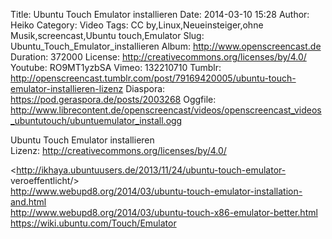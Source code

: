 Title: Ubuntu Touch Emulator installieren
Date: 2014-03-10 15:28
Author: Heiko
Category: Video
Tags: CC by,Linux,Neueinsteiger,ohne Musik,screencast,Ubuntu touch,Emulator
Slug: Ubuntu_Touch_Emulator_installieren
Album: http://www.openscreencast.de
Duration: 372000
License: http://creativecommons.org/licenses/by/4.0/
Youtube: RO9MT1yzbSA
Vimeo: 132210710
Tumblr: http://openscreencast.tumblr.com/post/79169420005/ubuntu-touch-emulator-installieren-lizenz
Diaspora: https://pod.geraspora.de/posts/2003268
Oggfile: http://www.librecontent.de/openscreencast/videos/openscreencast_videos_ubuntutouch/ubuntuemulator_install.ogg

Ubuntu Touch Emulator installieren  
Lizenz: <http://creativecommons.org/licenses/by/4.0/>  
  
<http://ikhaya.ubuntuusers.de/2013/11/24/ubuntu-touch-emulator-
veroeffentlicht/>  
<http://www.webupd8.org/2014/03/ubuntu-touch-emulator-installation-and.html>  
<http://www.webupd8.org/2014/03/ubuntu-touch-x86-emulator-better.html>  
<https://wiki.ubuntu.com/Touch/Emulator>

